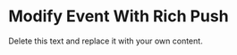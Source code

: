                           

Modify Event With Rich Push
===========================

Delete this text and replace it with your own content.
